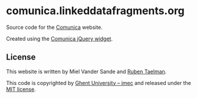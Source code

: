 # comunica.linkeddatafragments.org

Source code for the [Comunica](https://comunica.linkeddatafragments.org/) website.

Created using the [Comunica jQuery widget](https://github.com/comunica/jQuery-Widget.js).

## License
This website is written by Miel Vander Sande and [Ruben Taelman](http://www.rubensworks.net/).

This code is copyrighted by [Ghent University – imec](http://idlab.ugent.be/)
and released under the [MIT license](http://opensource.org/licenses/MIT).
